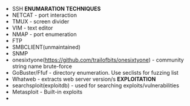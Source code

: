 - SSH
**ENUMARATION TECHNIQUES**
- NETCAT - port interaction
- TMUX - screen divider
- VIM - text editor
- NMAP - port enumeration
- FTP
- SMBCLIENT(unmaintained)
- SNMP
- onesixtyone(https://github.com/trailofbits/onesixtyone) - community string name brute-force
- GoBuster/Ffuf - directory enumeration. Use seclists for fuzzing list
- Whatweb - extracts web server version/s
**EXPLOITATION**
- searchsploit(exploitdb) - used for searching exploits/vulnerabilities
- Metasploit - Built-in exploits
- 